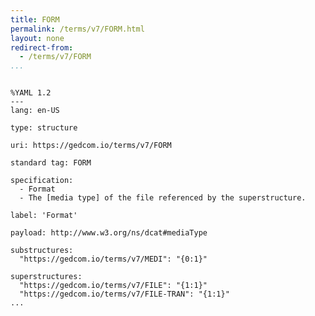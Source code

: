 ```yaml
---
title: FORM
permalink: /terms/v7/FORM.html
layout: none
redirect-from:
  - /terms/v7/FORM
...
```


```

%YAML 1.2
---
lang: en-US

type: structure

uri: https://gedcom.io/terms/v7/FORM

standard tag: FORM

specification:
  - Format
  - The [media type] of the file referenced by the superstructure.

label: 'Format'

payload: http://www.w3.org/ns/dcat#mediaType

substructures:
  "https://gedcom.io/terms/v7/MEDI": "{0:1}"

superstructures:
  "https://gedcom.io/terms/v7/FILE": "{1:1}"
  "https://gedcom.io/terms/v7/FILE-TRAN": "{1:1}"
...

```
